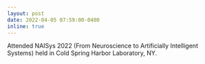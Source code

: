 ```yaml
---
layout: post
date: 2022-04-05 07:59:00-0400
inline: true
---
```


Attended NAISys 2022 (From Neuroscience to Artificially Intelligent Systems) held in Cold Spring Harbor Laboratory, NY.
